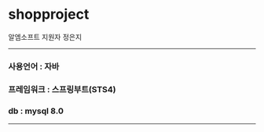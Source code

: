 # shopproject

알엠소프트 지원자 정은지

---
### 사용언어   : 자바
### 프레임워크 : 스프링부트(STS4)
### db : mysql 8.0
---



